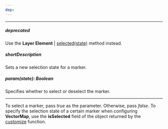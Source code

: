 ```yaml
---
dep: 
---
```

---
##### deprecated
Use the **Layer Element** | [selected(state)](/api-reference/20%20Data%20Visualization%20Widgets/dxVectorMap/7%20Map%20Elements/Layer%20Element/3%20Methods/selected(state).md '/Documentation/ApiReference/Data_Visualization_Widgets/dxVectorMap/Map_Elements/Layer_Element/Methods/#selectedstate') method instead.

##### shortDescription
Sets a new selection state for a marker.

##### param(state): Boolean
Specifies whether to select or deselect the marker.

---
To select a marker, pass *true* as the parameter. Otherwise, pass *false*. To specify the selection state of a certain marker when configuring **VectorMap**, use the **isSelected** field of the object returned by the [customize](/api-reference/20%20Data%20Visualization%20Widgets/dxVectorMap/1%20Configuration/markerSettings/customize.md '/Documentation/ApiReference/Data_Visualization_Widgets/dxVectorMap/Configuration/markerSettings/#customize') function.
